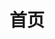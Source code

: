 ---
home: true
title: 首页
heroImage: https://vuejs.press/images/hero.png
heroText: 蘅州文档
tagline: 蘅州社区文档
actions:
  - text: Get Started
    link: /get-started.md
    type: primary
features:
  - title: Simplicity First
    details: Minimal setup with markdown-centered project structure helps you focus on writing.
  - title: Vue-Powered
    details: Enjoy the dev experience of Vue, use Vue components in markdown, and develop custom themes with Vue.
  - title: Performant
    details: VuePress generates pre-rendered static HTML for each page, and runs as an SPA once a page is loaded.
footer: MIT Licensed | Copyright © 2023-present 蘅州社区
---